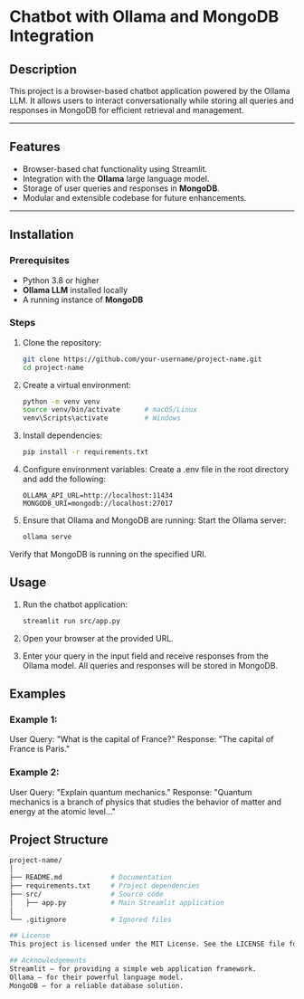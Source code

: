 # Chatbot with Ollama and MongoDB Integration

## Description
This project is a browser-based chatbot application powered by the Ollama LLM. It allows users to interact conversationally while storing all queries and responses in MongoDB for efficient retrieval and management.

---

## Features
- Browser-based chat functionality using Streamlit.
- Integration with the **Ollama** large language model.
- Storage of user queries and responses in **MongoDB**.
- Modular and extensible codebase for future enhancements.

---

## Installation

### Prerequisites
- Python 3.8 or higher
- **Ollama LLM** installed locally 
- A running instance of **MongoDB** 

### Steps

1. Clone the repository:
   ```bash
   git clone https://github.com/your-username/project-name.git
   cd project-name

2. Create a virtual environment:
   ```bash
   python -m venv venv
   source venv/bin/activate      # macOS/Linux
   venv\Scripts\activate         # Windows

3. Install dependencies:
   ```bash
   pip install -r requirements.txt

4. Configure environment variables:
Create a .env file in the root directory and add the following:
   ```arduino
   OLLAMA_API_URL=http://localhost:11434
   MONGODB_URI=mongodb://localhost:27017

5. Ensure that Ollama and MongoDB are running:
Start the Ollama server:
   ```bash
   ollama serve
Verify that MongoDB is running on the specified URI.

## Usage

1. Run the chatbot application:
   ```bash
   streamlit run src/app.py

2. Open your browser at the provided URL.

3. Enter your query in the input field and receive responses from the Ollama model. All queries and responses will be stored in MongoDB.

## Examples

### Example 1:
User Query: "What is the capital of France?"
Response: "The capital of France is Paris."

### Example 2:
User Query: "Explain quantum mechanics."
Response: "Quantum mechanics is a branch of physics that studies the behavior of matter and energy at the atomic level..."

## Project Structure
   ```bash
project-name/
│
├── README.md            # Documentation
├── requirements.txt     # Project dependencies
├── src/                 # Source code
│   ├── app.py           # Main Streamlit application
│
└── .gitignore           # Ignored files

## License
This project is licensed under the MIT License. See the LICENSE file for details.

## Acknowledgements
Streamlit — for providing a simple web application framework.
Ollama — for their powerful language model.
MongoDB — for a reliable database solution.
